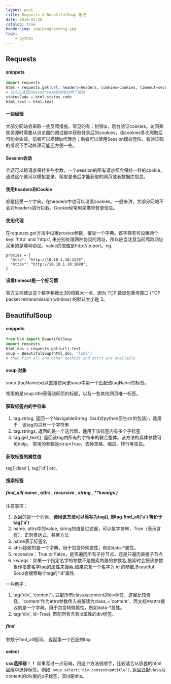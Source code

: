```yaml
---
layout: post
title: Requests & BeautifulSoup 笔记
date: 2019-03-26
catalog: true
header-img: img/programming.jpg
tags:
    - python
---
```


## Requests
#### snippets
```python
import requests
html = requests.get(url, headers=headers, cookies=cookies, timeout=seconds)
# 该方法返回的Response对象常用的两个属性
statusCode = html.status_code
html_text = html.text
```

#### 一些经验
大部分网站会采取一些反爬措施，常见的有：封锁ip，后台验证cookies。访问某些资源时需要从浏览器的调试器中获取登录后的cookies，该cookies多次爬取后可能会失效。前者可以搭建ip代理池；后者可以使用Session模拟登陆，有验证码的情况下手动处理可能还方便一些。

#### Session会话
会话可以跨请求保持某些参数，一个session的所有请求都会保持一样的cookie，通过这个就可以模拟登录、爬取登录后才能获取的网页或者数据库信息。

#### 使用headers和Cookie
都是接受一个字典，在headers中也可以设置cookies。一般来讲，大部分网站不会对headers进行拦截。Cookie经常用来携带登录信息。

#### 使用代理
在requests.get方法中设置proxies参数，接受一个字典。该字典有可设置两个key: 'http' and 'https', 来分别处理两种协议的网址，所以应当注意当前爬取网址采用的是哪种协议。value的取值是http://ip:port。eg. 
```
proxies = {
  "http": "http://10.10.1.10:3128",
  "https": "http://10.10.1.10:1080",
}
```

#### 设置timeout是一个好习惯
官方文档建议这个数字稍微比3的倍数大一点，因为 TCP 数据包重传窗口 (TCP packet retransmission window) 的默认大小是 3。

## BeautifulSoup
#### snippets
```python
from bs4 import BeautifulSoup
import requests
html_doc = requests.get(url).text
soup = BeautifulSoup(html_doc, 'lxml')
# then find_all and other methods and attrs are available.
```

#### soup 对象
soup.[tagName]可以直接访问该soup中第一个匹配该tagName的标签。

常用的是soup.title获得该网页的标题，以及一些其他网页唯一标签。

#### 获取标签内的字符串
1. tag.string, 返回一个NavigableString（bs4对python原生str的包装），适用于：该tag内只有一个字符串
2. tag.strings, 返回的是一个迭代器，适用于该标签内有多个子标签
3. tag.get_text(), 返回该tag内所有的字符串的联合整体。该方法的具体参数可见help， 常用的参数是strip=True，去掉空格、缩进、转行等空白。

#### 获取标签的属性值
tag['class'], tag['id'] etc.

#### 搜索标签
##### find_all( name , attrs , recursive , string , \**kwargs )
注意事项：

1. 返回的是一个列表，**调用该方法可以简写为tag(), 即tag.find_all('a') 等价于 tag('a')**
2. name, attrs中的value, string的值是过滤器，可以是字符串，True（表示含有），正则表达式，甚至方法
3. name表示标签名
4. attrs接收的是一个字典，用于包含特殊属性，例如data-\*属性。
5. recessive：True or False，是否遍历所有子孙节点，还是只遍历直接子节点
6. kwargs：如果一个指定名字的参数不是搜索内置的参数名,搜索时会把该参数当作指定名字tag的属性来搜索,如果包含一个名字为 id 的参数,Beautiful Soup会搜索每个tag的”id”属性.

一些例子：
1. tag('div', 'content'), 匹配所有class为content的div标签，这里比较奇怪，'content'作为attrs参数传入被解读为class_='content'，而文档中attrs接收的是一个字典，用于包含特殊属性，例如data-\*属性。
2. tag('div', id=True), 匹配所有含有id属性的div标签。

##### find
参数于find_all相同， 返回第一个匹配的tag

#### select
**css选择器！！** 如果写过一点前端，用这个方法很顺手，比较适合从嵌套的html层级中选择标签。例如: `soup.select('div.content>p#title')`, 返回匹配class为content的div层的p子标签，其id是title。